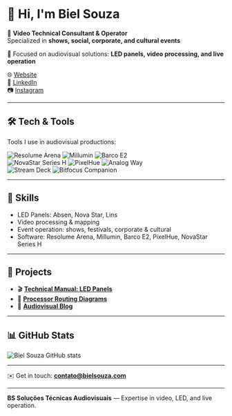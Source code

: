 # 👋 Hi, I'm Biel Souza  

🎥 **Video Technical Consultant & Operator**  
Specialized in **shows, social, corporate, and cultural events**  

🔧 Focused on audiovisual solutions: **LED panels, video processing, and live operation**  

🌐 [Website](https://bielsouza.com)  
💼 [LinkedIn](https://linkedin.com/in/bielsouza)  
📷 [Instagram](https://instagram.com/bielsouza)  

---

## 🛠️ Tech & Tools  
Tools I use in audiovisual productions:  

![Resolume Arena](https://img.shields.io/badge/Resolume_Arena-006400?style=for-the-badge&logoColor=white)
![Millumin](https://img.shields.io/badge/Millumin-0096A6?style=for-the-badge&logoColor=white)
![Barco E2](https://img.shields.io/badge/Barco_E2-FF2821?style=for-the-badge&logo=barco&logoColor=white)  
![NovaStar Series H](https://img.shields.io/badge/NovaStar_Series_H-555555?style=for-the-badge&logoColor=white)
![PixelHue](https://img.shields.io/badge/PixelHue-005F73?style=for-the-badge&logoColor=white)
![Analog Way](https://img.shields.io/badge/Analog_Way-0078D7?style=for-the-badge&logoColor=white)  
![Stream Deck](https://img.shields.io/badge/Stream_Deck-0E0E0E?style=for-the-badge&logo=elgato&logoColor=white)
![Bitfocus Companion](https://img.shields.io/badge/Bitfocus_Companion-1F1F1F?style=for-the-badge&logo=github&logoColor=white)

---

## 📌 Skills  
- LED Panels: Absen, Nova Star, Lins  
- Video processing & mapping  
- Event operation: shows, festivals, corporate & cultural  
- Software: Resolume Arena, Millumin, Barco E2, PixelHue, NovaStar Series H  

---

## 🚀 Projects  
- 🎬 **[Technical Manual: LED Panels](https://bielsouza.com)**  
- 🔧 **[Processor Routing Diagrams](https://github.com/bssolucoes/drawio-repo)**  
- 📝 **[Audiovisual Blog](https://bielsouza.com)**  

---

## 📊 GitHub Stats  
![Biel Souza GitHub stats](https://github-readme-stats.vercel.app/api?username=bssolucoes&show_icons=true&theme=tokyonight)  

---

✉️ Get in touch: **contato@bielsouza.com**  

---

**BS Soluções Técnicas Audiovisuais** — Expertise in video, LED, and live operation.
